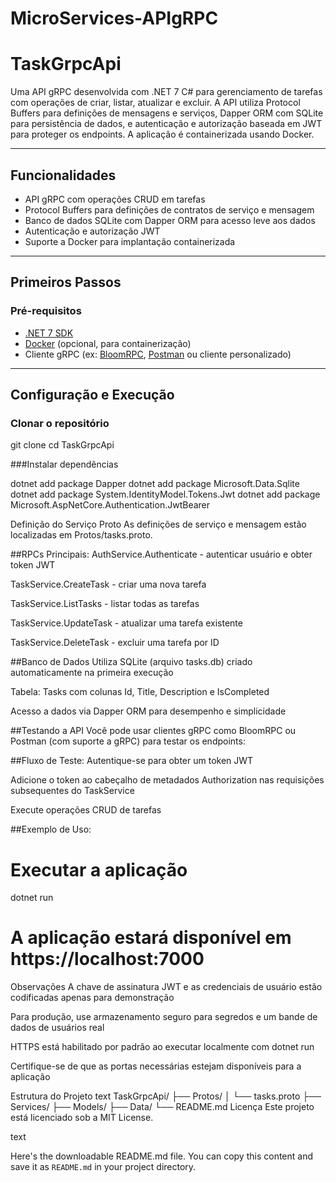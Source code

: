 # MicroServices-APIgRPC

# TaskGrpcApi

Uma API gRPC desenvolvida com .NET 7 C# para gerenciamento de tarefas com operações de criar, listar, atualizar e excluir. A API utiliza Protocol Buffers para definições de mensagens e serviços, Dapper ORM com SQLite para persistência de dados, e autenticação e autorização baseada em JWT para proteger os endpoints. A aplicação é containerizada usando Docker.

---

## Funcionalidades

- API gRPC com operações CRUD em tarefas
- Protocol Buffers para definições de contratos de serviço e mensagem
- Banco de dados SQLite com Dapper ORM para acesso leve aos dados
- Autenticação e autorização JWT
- Suporte a Docker para implantação containerizada

---

## Primeiros Passos

### Pré-requisitos

- [.NET 7 SDK](https://dotnet.microsoft.com/download/dotnet/7.0)
- [Docker](https://www.docker.com/get-started) (opcional, para containerização)
- Cliente gRPC (ex: [BloomRPC](https://github.com/uw-labs/bloomrpc), [Postman](https://www.postman.com/) ou cliente personalizado)

---

## Configuração e Execução

### Clonar o repositório

git clone <url-do-repositorio>
cd TaskGrpcApi

###Instalar dependências

dotnet add package Dapper
dotnet add package Microsoft.Data.Sqlite
dotnet add package System.IdentityModel.Tokens.Jwt
dotnet add package Microsoft.AspNetCore.Authentication.JwtBearer

Definição do Serviço Proto
As definições de serviço e mensagem estão localizadas em Protos/tasks.proto.

##RPCs Principais:
AuthService.Authenticate - autenticar usuário e obter token JWT

TaskService.CreateTask - criar uma nova tarefa

TaskService.ListTasks - listar todas as tarefas

TaskService.UpdateTask - atualizar uma tarefa existente

TaskService.DeleteTask - excluir uma tarefa por ID

##Banco de Dados
Utiliza SQLite (arquivo tasks.db) criado automaticamente na primeira execução

Tabela: Tasks com colunas Id, Title, Description e IsCompleted

Acesso a dados via Dapper ORM para desempenho e simplicidade

##Testando a API
Você pode usar clientes gRPC como BloomRPC ou Postman (com suporte a gRPC) para testar os endpoints:

##Fluxo de Teste:
Autentique-se para obter um token JWT

Adicione o token ao cabeçalho de metadados Authorization nas requisições subsequentes do TaskService

Execute operações CRUD de tarefas

##Exemplo de Uso:

# Executar a aplicação
dotnet run

# A aplicação estará disponível em https://localhost:7000
Observações
A chave de assinatura JWT e as credenciais de usuário estão codificadas apenas para demonstração

Para produção, use armazenamento seguro para segredos e um bande de dados de usuários real

HTTPS está habilitado por padrão ao executar localmente com dotnet run

Certifique-se de que as portas necessárias estejam disponíveis para a aplicação

Estrutura do Projeto
text
TaskGrpcApi/
├── Protos/
│   └── tasks.proto
├── Services/
├── Models/
├── Data/
└── README.md
Licença
Este projeto está licenciado sob a MIT License.

text

Here's the downloadable README.md file. You can copy this content and save it as `README.md` in your project directory.
